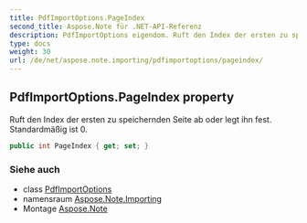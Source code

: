 ```yaml
---
title: PdfImportOptions.PageIndex
second_title: Aspose.Note für .NET-API-Referenz
description: PdfImportOptions eigendom. Ruft den Index der ersten zu speichernden Seite ab oder legt ihn fest. Standardmäßig ist 0.
type: docs
weight: 30
url: /de/net/aspose.note.importing/pdfimportoptions/pageindex/
---
```

## PdfImportOptions.PageIndex property

Ruft den Index der ersten zu speichernden Seite ab oder legt ihn fest. Standardmäßig ist 0.

```csharp
public int PageIndex { get; set; }
```

### Siehe auch

* class [PdfImportOptions](../)
* namensraum [Aspose.Note.Importing](../../pdfimportoptions/)
* Montage [Aspose.Note](../../../)


